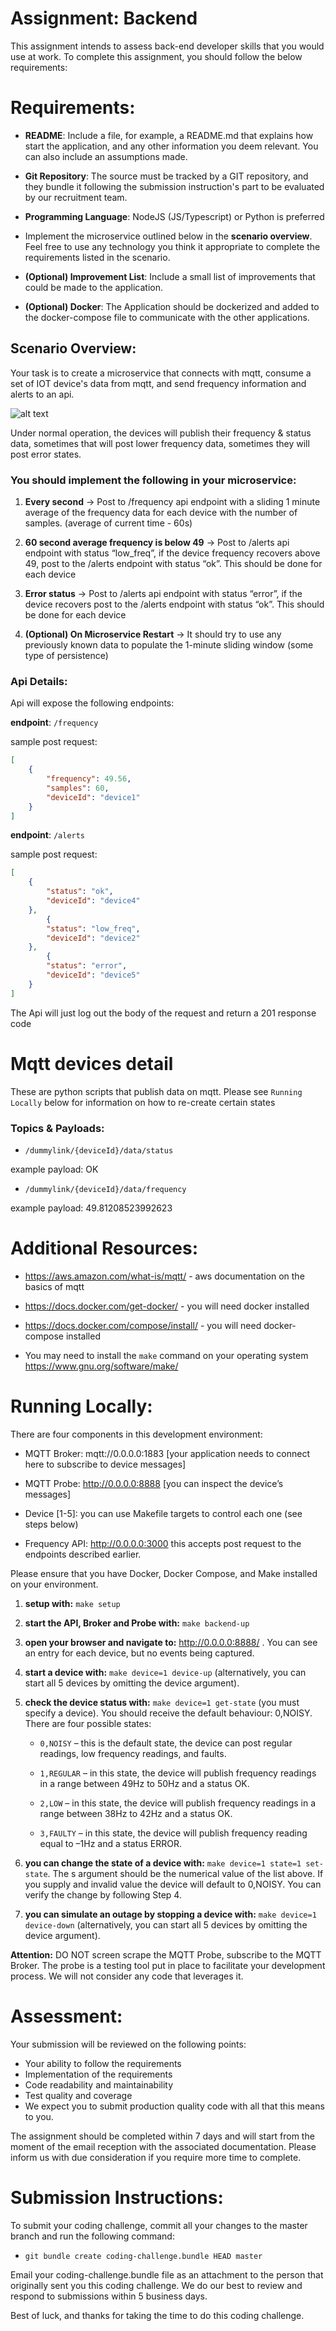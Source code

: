# Assignment: Backend 

This assignment intends to assess back-end developer skills that you would use at work. To complete this assignment, you should follow the below requirements: 

# Requirements: 

* **README**: Include a file, for example, a README.md that explains how start the application, and any other information you deem relevant. You can also include an assumptions made.

* **Git Repository**: The source must be tracked by a GIT repository, and they bundle it following the submission instruction's part to be evaluated by our recruitment team. 

* **Programming Language**: NodeJS (JS/Typescript) or Python is preferred

* Implement the microservice outlined below in the **scenario overview**. Feel free to use any technology you think it appropriate to complete the requirements listed in the scenario.

* **(Optional) Improvement List**: Include a small list of improvements that could be made to the application.

* **(Optional) Docker**: The Application should be dockerized and added to the docker-compose file to communicate with the other applications.

## Scenario Overview:  


Your task is to create a microservice that connects with mqtt, consume a set of IOT device's data from mqtt, and send frequency information and alerts to an api.

![alt text](visual.png "Basic Visual Representation")

Under normal operation, the devices will publish their frequency & status data, sometimes that will post lower frequency data, sometimes they will post error states.
 
 
### You should implement the following in your microservice: 

1. **Every second** -> Post to /frequency api endpoint with a sliding 1 minute average of the frequency data for each device with the number of samples. (average of current time - 60s) 

1. **60 second average frequency is below 49** -> Post to /alerts api endpoint with status “low_freq”, if the device frequency recovers above 49, post to the /alerts endpoint with status “ok”. This should be done for each device

1. **Error status** -> Post to /alerts api endpoint with status “error”, if the device recovers post to the /alerts endpoint with status “ok”.  This should be done for each device

1. **(Optional) On Microservice Restart** -> It should try to use any previously known data to populate the 1-minute sliding window (some type of persistence)
 

### Api Details: 

Api will expose the following endpoints: 

**endpoint**: `/frequency`

sample post request:
```json
[
    {
        "frequency": 49.56,
        "samples": 60,
        "deviceId": "device1"
    }
]
```

**endpoint**: `/alerts`

sample post request:
```json
[
    {
        "status": "ok",
        "deviceId": "device4"
    },
        {
        "status": "low_freq",
        "deviceId": "device2"
    },
        {
        "status": "error",
        "deviceId": "device5"
    }
]
```

The Api will just log out the body of the request and return a 201 response code


# Mqtt devices detail
These are python scripts that publish data on mqtt. Please see `Running Locally` below for information on how to re-create certain states

### Topics & Payloads: 
- `/dummylink/{deviceId}/data/status`

example payload: OK

- `/dummylink/{deviceId}/data/frequency`

example payload: 49.81208523992623


# Additional Resources: 


* https://aws.amazon.com/what-is/mqtt/ - aws documentation on the basics of mqtt
* https://docs.docker.com/get-docker/ - you will need docker installed 
* https://docs.docker.com/compose/install/ - you will need docker-compose installed 

* You may need to install the `make` command on your operating system https://www.gnu.org/software/make/  


# Running Locally: 

There are four components in this development environment: 

* MQTT Broker: mqtt://0.0.0.0:1883 [your application needs to connect here to subscribe to device messages] 

* MQTT Probe: http://0.0.0.0:8888 [you can inspect the device’s messages] 

* Device [1-5]: you can use Makefile targets to control each one (see steps below) 

* Frequency API: http://0.0.0.0:3000 this accepts post request to the endpoints described earlier.

Please ensure that you have Docker, Docker Compose, and Make installed on your environment. 

1. **setup with:** `make setup`

2. **start the API, Broker and Probe with:** `make backend-up`

3. **open your browser and navigate to:** http://0.0.0.0:8888/ . You can see an entry for each device, but no events being captured. 

4. **start a device with:** `make device=1 device-up` (alternatively, you can start all 5 devices by omitting the device argument). 

5. **check the device status with:** `make device=1 get-state` (you must specify a device). You should receive the default behaviour: 0,NOISY. There are four possible states: 

    * `0,NOISY` – this is the default state, the device can post regular readings, low frequency readings, and faults. 

    * `1,REGULAR` – in this state, the device will publish frequency readings in a range between 49Hz to 50Hz and a status OK. 

    * `2,LOW` – in this state, the device will publish frequency readings in a range between 38Hz to 42Hz and a status OK. 

    * `3,FAULTY` – in this state, the device will publish frequency reading equal to –1Hz and a status ERROR. 

6. **you can change the state of a device with:** `make device=1 state=1 set-state`. The s argument should be the numerical value of the list above. If you supply and invalid value the device will default to 0,NOISY. You can verify the change by following Step 4. 

7. **you can simulate an outage by stopping a device with:** `make device=1 device-down` (alternatively, you can start all 5 devices by omitting the device argument). 


**Attention:**  DO NOT screen scrape the MQTT Probe, subscribe to the MQTT Broker. The probe is a testing tool put in place to facilitate your development process. We will not consider any code that leverages it. 



# Assessment: 

Your submission will be reviewed on the following points: 

* Your ability to follow the requirements 
* Implementation of the requirements 
* Code readability and maintainability 
* Test quality and coverage 
* We expect you to submit production quality code with all that this means to you. 

The assignment should be completed within 7 days and will start from the moment of the email reception with the associated documentation. Please inform us with due consideration if you require more time to complete. 

 

# Submission Instructions: 

To submit your coding challenge, commit all your changes to the master branch and run the following command: 

* `git bundle create coding-challenge.bundle HEAD master`

Email your coding-challenge.bundle file as an attachment to the person that originally sent you this coding challenge. We do our best to review and respond to submissions within 5 business days. 

Best of luck, and thanks for taking the time to do this coding challenge.